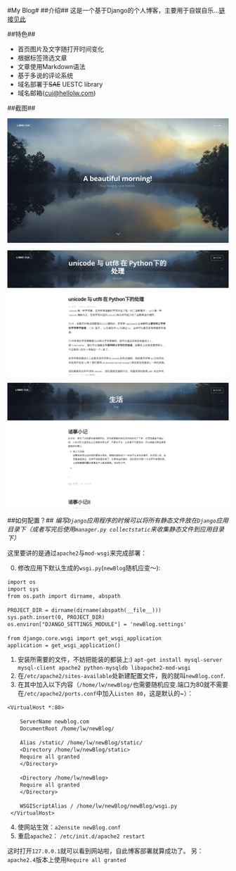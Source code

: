 #My Blog#
##介绍##
这是一个基于Django的个人博客，主要用于自娱自乐…[链接见此](www.hellolw.com) 

##特色##
* 首页图片及文字随打开时间变化
* 根据标签筛选文章
* 文章使用Markdown语法
* 基于多说的评论系统
* 域名部署于~~SAE~~ UESTC library
* 域名邮箱(cui@hellolw.com)

##截图##

![profile](./screenShoot/profile.png) 


![article](./screenShoot/article.png) 


![tag](./screenShoot/tag.png)



##如何配置？##
*编写`Django`应用程序的时候可以将所有静态文件放在`Django`应用目录下（或者写完后使用`manager.py collectstatic`来收集静态文件到应用目录下）*

这里要讲的是通过`apache2`与`mod-wsgi`来完成部署：

0. 修改应用下默认生成的`wsgi.py`(`newBlog`随机应变～):
```
import os
import sys
from os.path import dirname, abspath

PROJECT_DIR = dirname(dirname(abspath(__file__)))
sys.path.insert(0, PROJECT_DIR)
os.environ["DJANGO_SETTINGS_MODULE"] = 'newBlog.settings'

from django.core.wsgi import get_wsgi_application
application = get_wsgi_application()
```
1. 安装所需要的文件，不妨把能装的都装上:) `apt-get install mysql-server mysql-client apache2 python-mysqldb libapache2-mod-wsgi`
2.  在`/etc/apache2/sites-available`处新建配置文件，我的就叫`newBlog.conf`.
3. 在其中加入以下内容（`/home/lw/newBlog/`也需要随机应变.端口为80就不需要在`/etc/apache2/ports.conf`中加入`Listen 80`，这是默认的~）：
```
<VirtualHost *:80>

    ServerName newblog.com
    DocumentRoot /home/lw/newBlog/

    Alias /static/ /home/lw/newBlog/static/
    <Directory /home/lw/newBlog/static>
	Require all granted
    </Directory>

    <Directory /home/lw/newBlog>
	Require all granted
    </Directory>

    WSGIScriptAlias / /home/lw/newBlog/newBlog/wsgi.py
 </VirtualHost>

```
4. 使网站生效：`a2ensite newBlog.conf`
5. 重启`apache2`： `/etc/init.d/apache2 restart`

这时打开`127.0.0.1`就可以看到网站啦，自此博客部署就算成功了。
另：`apache2.4`版本上使用`Require all granted`